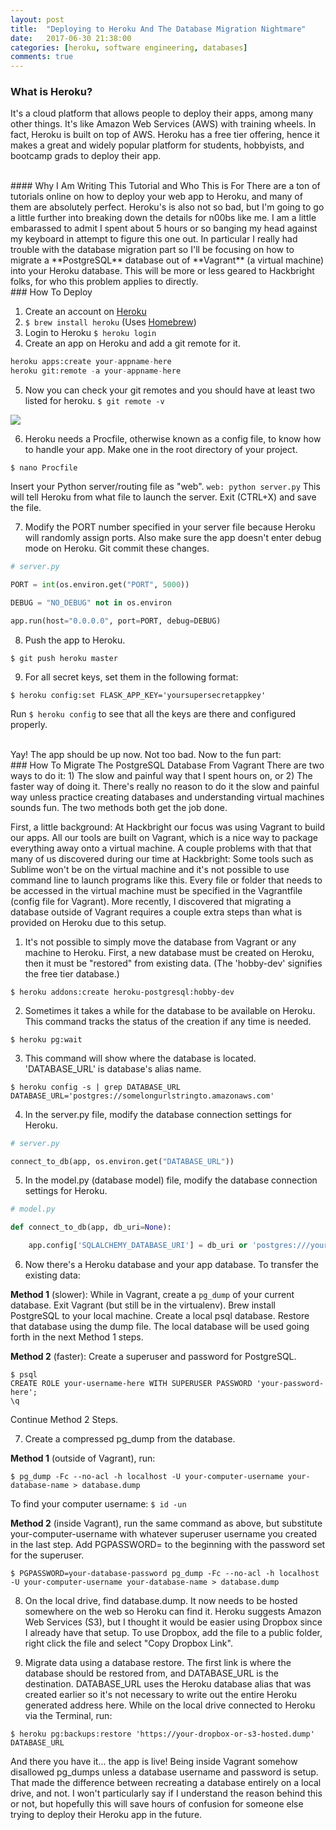 ```yaml
---
layout: post
title:  "Deploying to Heroku And The Database Migration Nightmare"
date:   2017-06-30 21:38:00
categories: [heroku, software engineering, databases]
comments: true
---
```



### What is Heroku?
It's a cloud platform that allows people to deploy their apps, among many other things. It's like Amazon Web Services (AWS) with training wheels. In fact, Heroku is built on top of AWS. Heroku has a free tier offering, hence it makes a great and widely popular platform for students, hobbyists, and bootcamp grads to deploy their app.

<br>
#### Why I Am Writing This Tutorial and Who This is For
There are a ton of tutorials online on how to deploy your web app to Heroku, and many of them are absolutely perfect. Heroku's is also not so bad, but I'm going to go a little further into breaking down the details for n00bs like me. I am a little embarassed to admit I spent about 5 hours or so banging my head against my keyboard in attempt to figure this one out. In particular I really had trouble with the database migration part so I'll be focusing on how to migrate a **PostgreSQL** database out of **Vagrant** (a virtual machine) into your Heroku database. This will be more or less geared to Hackbright folks, for who this problem applies to directly.

<br>
### How To Deploy

1. Create an account on [Heroku][heroku]
2. `$ brew install heroku` (Uses [Homebrew][homebrew])
3. Login to Heroku `$ heroku login`
4. Create an app on Heroku and add a git remote for it.

```python
heroku apps:create your-appname-here
heroku git:remote -a your-appname-here
```

5. Now you can check your git remotes and you should have at least two listed for heroku. `$ git remote -v`

<img src="{{url}}/images/heroku/gitremote.png" class="img-responsive center-block" />

6. Heroku needs a Procfile, otherwise known as a config file, to know how to handle your app. Make one in the root directory of your project.

```
$ nano Procfile
```

Insert your Python server/routing file as "web". `web: python server.py` This will tell Heroku from what file to launch the server. Exit (CTRL+X) and save the file.

7. Modify the PORT number specified in your server file because Heroku will randomly assign ports. Also make sure the app doesn't enter debug mode on Heroku. Git commit these changes.

```python
# server.py

PORT = int(os.environ.get("PORT", 5000))

DEBUG = "NO_DEBUG" not in os.environ

app.run(host="0.0.0.0", port=PORT, debug=DEBUG)
```

8. Push the app to Heroku.

```
$ git push heroku master
```

9. For all secret keys, set them in the following format:

```
$ heroku config:set FLASK_APP_KEY='yoursupersecretappkey'
```

Run `$ heroku config` to see that all the keys are there and configured properly.

<br>
Yay! The app should be up now. Not too bad. Now to the fun part:

<br>
### How To Migrate The PostgreSQL Database From Vagrant
There are two ways to do it: 1) The slow and painful way that I spent hours on, or 2) The faster way of doing it. There's really no reason to do it the slow and painful way unless practice creating databases and understanding virtual machines sounds fun. The two methods both get the job done.

First, a little background:
At Hackbright our focus was using Vagrant to build our apps. All our tools are built on Vagrant, which is a nice way to package everything away onto a virtual machine. A couple problems with that that many of us discovered during our time at Hackbright: Some tools such as Sublime won't be on the virtual machine and it's not possible to use command line to launch programs like this. Every file or folder that needs to be accessed in the virtual machine must be specified in the Vagrantfile (config file for Vagrant). More recently, I discovered that migrating a database outside of Vagrant requires a couple extra steps than what is provided on Heroku due to this setup.

1. It's not possible to simply move the database from Vagrant or any machine to Heroku. First, a new database must be created on Heroku, then it must be "restored" from existing data. (The 'hobby-dev' signifies the free tier database.)

```
$ heroku addons:create heroku-postgresql:hobby-dev
```

2. Sometimes it takes a while for the database to be available on Heroku. This command tracks the status of the creation if any time is needed.

```
$ heroku pg:wait
```

3. This command will show where the database is located. 'DATABASE_URL' is database's alias name.

```
$ heroku config -s | grep DATABASE_URL
DATABASE_URL='postgres://somelongurlstringto.amazonaws.com'
```

4. In the server.py file, modify the database connection settings for Heroku.

```python
# server.py

connect_to_db(app, os.environ.get("DATABASE_URL"))
```

5. In the model.py (database model) file, modify the database connection settings for Heroku.

```python
# model.py

def connect_to_db(app, db_uri=None):

    app.config['SQLALCHEMY_DATABASE_URI'] = db_uri or 'postgres:///your-database-name'
```

6. Now there's a Heroku database and your app database. To transfer the existing data:

**Method 1** (slower): While in Vagrant, create a `pg_dump` of your current database. Exit Vagrant (but still be in the virtualenv). Brew install PostgreSQL to your local machine. Create a local psql database. Restore that database using the dump file. The local database will be used going forth in the next Method 1 steps.

**Method 2** (faster): Create a superuser and password for PostgreSQL.

```
$ psql
CREATE ROLE your-username-here WITH SUPERUSER PASSWORD 'your-password-here';
\q
```

Continue Method 2 Steps.

7. Create a compressed pg_dump from the database.

**Method 1** (outside of Vagrant), run:

```
$ pg_dump -Fc --no-acl -h localhost -U your-computer-username your-database-name > database.dump
```

To find your computer username: `$ id -un`

**Method 2** (inside Vagrant), run the same command as above, but substitute your-computer-username with whatever superuser username you created in the last step. Add PGPASSWORD= to the beginning with the password set for the superuser.

```
$ PGPASSWORD=your-database-password pg_dump -Fc --no-acl -h localhost -U your-computer-username your-database-name > database.dump
```

8. On the local drive, find database.dump. It now needs to be hosted somewhere on the web so Heroku can find it. Heroku suggests Amazon Web Services (S3), but I thought it would be easier using Dropbox since I already have that setup. To use Dropbox, add the file to a public folder, right click the file and select "Copy Dropbox Link".

9. Migrate data using a database restore. The first link is where the database should be restored from, and DATABASE_URL is the destination. DATABASE_URL uses the Heroku database alias that was created earlier so it's not necessary to write out the entire Heroku generated address here. While on the local drive connected to Heroku via the Terminal, run:

```
$ heroku pg:backups:restore 'https://your-dropbox-or-s3-hosted.dump' DATABASE_URL
```

And there you have it... the app is live! Being inside Vagrant somehow disallowed pg_dumps unless a database username and password is setup. That made the difference between recreating a database entirely on a local drive, and not. I won't particularly say if I understand the reason behind this or not, but hopefully this will save hours of confusion for someone else trying to deploy their Heroku app in the future.


[homebrew]: https://brew.sh/
[heroku]: https://www.heroku.com/
